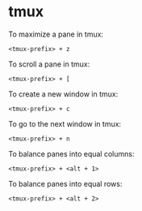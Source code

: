 # tmux

To maximize a pane in tmux:

    <tmux-prefix> + z

To scroll a pane in tmux:

    <tmux-prefix> + [

To create a new window in tmux:

    <tmux-prefix> + c

To go to the next window in tmux:

    <tmux-prefix> + n

To balance panes into equal columns:

    <tmux-prefix> + <alt + 1>

To balance panes into equal rows:

    <tmux-prefix> + <alt + 2>
